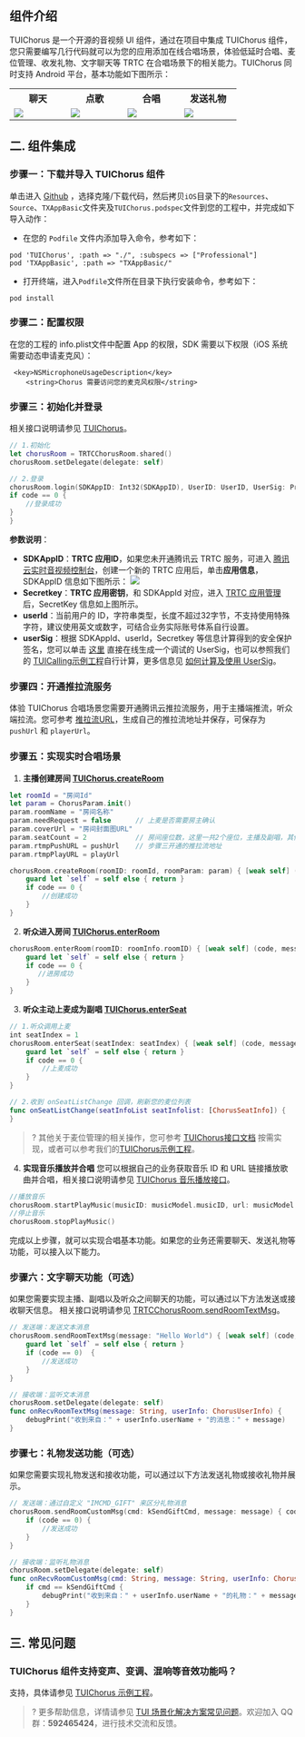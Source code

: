 ## 组件介绍

TUIChorus 是一个开源的音视频 UI 组件，通过在项目中集成 TUIChorus 组件，您只需要编写几行代码就可以为您的应用添加在线合唱场景，体验低延时合唱、麦位管理、收发礼物、文字聊天等 TRTC 在合唱场景下的相关能力。TUIChorus 同时支持 Android 平台，基本功能如下图所示：

<table>
     <tr>
         <th  width=20%  style="text-align:center">聊天</th>  
         <th  width=20%  style="text-align:center">点歌</th>  
         <th  width=20%  style="text-align:center">合唱</th>  
         <th width=20%  style="text-align:center">发送礼物</th>  
     </tr>
<tr>
<td><img src="https://qcloudimg.tencent-cloud.cn/raw/8378a5d92873ebd82b42732162162bca.png"/></td>
<td><img src="https://qcloudimg.tencent-cloud.cn/raw/da60b4e1195b92800c0ccf8d80ac1afc.png"/></td>
<td><img src="https://qcloudimg.tencent-cloud.cn/raw/57f537c3112d69fbb358e2e19993db89.png"/></td>
<td><img src="https://qcloudimg.tencent-cloud.cn/raw/ad65196370bc058154bd2bcf5a3bb1df.png"/></td>
</tr>
</table>


## 二. 组件集成

### 步骤一：下载并导入 TUIChorus 组件
单击进入 [Github](https://github.com/tencentyun/TUIChorus) ，选择克隆/下载代码，然后拷贝`iOS`目录下的`Resources`、`Source`、`TXAppBasic`文件夹及`TUIChorus.podspec`文件到您的工程中，并完成如下导入动作：
- 在您的 `Podfile` 文件内添加导入命令，参考如下：
```
pod 'TUIChorus', :path => "./", :subspecs => ["Professional"]
pod 'TXAppBasic', :path => "TXAppBasic/"
```
- 打开终端，进入`Podfile`文件所在目录下执行安装命令，参考如下：
```
pod install
```

### 步骤二：配置权限
在您的工程的 info.plist文件中配置 App 的权限，SDK 需要以下权限（iOS 系统需要动态申请麦克风）：
```
 <key>NSMicrophoneUsageDescription</key>
    <string>Chorus 需要访问您的麦克风权限</string>
```

### 步骤三：初始化并登录 
相关接口说明请参见 [TUIChorus](https://cloud.tencent.com/document/product/647/61860#sharedinstance)。

```swift
// 1.初始化
let chorusRoom = TRTCChorusRoom.shared()
chorusRoom.setDelegate(delegate: self)

// 2.登录
chorusRoom.login(SDKAppID: Int32(SDKAppID), UserID: UserID, UserSig: ProfileManager.shared.curUserSig()) { code, message in
if code == 0 {
	//登录成功
}
}
```
**参数说明**：
- **SDKAppID**：**TRTC 应用ID**，如果您未开通腾讯云 TRTC 服务，可进入 [腾讯云实时音视频控制台](https://console.cloud.tencent.com/trtc/app)，创建一个新的 TRTC 应用后，单击**应用信息**，SDKAppID 信息如下图所示：
![](https://qcloudimg.tencent-cloud.cn/raw/3d6ebfa2a1e4ae5d3af3ecd564fb1463.png)
- **Secretkey**：**TRTC 应用密钥**，和 SDKAppId 对应，进入 [TRTC 应用管理](https://console.cloud.tencent.com/trtc/app) 后，SecretKey 信息如上图所示。
- **userId**：当前用户的 ID，字符串类型，长度不超过32字节，不支持使用特殊字符，建议使用英文或数字，可结合业务实际账号体系自行设置。
- **userSig**：根据 SDKAppId、userId，Secretkey 等信息计算得到的安全保护签名，您可以单击 [这里](https://console.cloud.tencent.com/trtc/usersigtool) 直接在线生成一个调试的 UserSig，也可以参照我们的 [TUICalling示例工程](https://github.com/tencentyun/TUICalling/blob/main/Android/App/src/main/java/com/tencent/liteav/demo/LoginActivity.java#L74)自行计算，更多信息见 [如何计算及使用 UserSig](https://cloud.tencent.com/document/product/647/17275)。


### 步骤四：开通推拉流服务
体验 TUIChorus 合唱场景您需要开通腾讯云推拉流服务，用于主播端推流，听众端拉流。您可参考 [推拉流URL](https://cloud.tencent.com/document/product/454/7915)，生成自己的推拉流地址并保存，可保存为 `pushUrl` 和 `playerUrl`。

### 步骤五：实现实时合唱场景
1. **主播创建房间 [TUIChorus.createRoom](https://cloud.tencent.com/document/product/647/61860#createroom)**
```swift
let roomId = "房间Id"
let param = ChorusParam.init()
param.roomName = "房间名称"
param.needRequest = false      // 上麦是否需要房主确认
param.coverUrl = "房间封面图URL"
param.seatCount = 2			   // 房间座位数，这里一共2个座位，主播及副唱，其他人进房为听众
param.rtmpPushURL = pushUrl    // 步骤三开通的推拉流地址
param.rtmpPlayURL = playUrl

chorusRoom.createRoom(roomID: roomId, roomParam: param) { [weak self] (code, message) in
	guard let `self` = self else { return }
	if code == 0 {
		//创建成功
	}
}
```
2. **听众进入房间 [TUIChorus.enterRoom](https://cloud.tencent.com/document/product/647/61860#enterroom)**
```swift
chorusRoom.enterRoom(roomID: roomInfo.roomID) { [weak self] (code, message) in
	guard let `self` = self else { return }
	if code == 0 {
       //进房成功      
	}
}
```
3. **听众主动上麦成为副唱 [TUIChorus.enterSeat](https://cloud.tencent.com/document/product/647/61860#enterseat)**
```swift
// 1.听众调用上麦
int seatIndex = 1 
chorusRoom.enterSeat(seatIndex: seatIndex) { [weak self] (code, message) in
	guard let `self` = self else { return }
	if code == 0 {                    
		//上麦成功
	}
}

// 2.收到 onSeatListChange 回调，刷新您的麦位列表
func onSeatListChange(seatInfoList seatInfolist: [ChorusSeatInfo]) {
}
```
>? 其他关于麦位管理的相关操作，您可参考 [TUIChorus接口文档](https://cloud.tencent.com/document/product/647/61860) 按需实现，或者可以参考我们的[TUIChorus示例工程](https://github.com/tencentyun/TUIChorus/)。
4. **实现音乐播放并合唱**
您可以根据自己的业务获取音乐 ID 和 URL 链接播放歌曲并合唱，相关接口说明请参见 [TUIChorus 音乐播放接口](https://cloud.tencent.com/document/product/647/61860#.E9.9F.B3.E4.B9.90.E6.92.AD.E6.94.BE.E6.8E.A5.E5.8F.A32)。
```swift
//播放音乐
chorusRoom.startPlayMusic(musicID: musicModel.musicID, url: musicModel.contentUrl)
//停止音乐
chorusRoom.stopPlayMusic()
```

完成以上步骤，就可以实现合唱基本功能。如果您的业务还需要聊天、发送礼物等功能，可以接入以下能力。

### 步骤六：文字聊天功能（可选）
如果您需要实现主播、副唱以及听众之间聊天的功能，可以通过以下方法发送或接收聊天信息。
相关接口说明请参见 [TRTCChorusRoom.sendRoomTextMsg](https://cloud.tencent.com/document/product/647/61860#sendroomtextmsg)。

```swift
// 发送端：发送文本消息
chorusRoom.sendRoomTextMsg(message: "Hello World") { [weak self] (code, message) in
	guard let `self` = self else { return }
	if (code == 0)  {
		//发送成功
	}
}

// 接收端：监听文本消息
chorusRoom.setDelegate(delegate: self)
func onRecvRoomTextMsg(message: String, userInfo: ChorusUserInfo) {
	debugPrint("收到来自：" + userInfo.userName + "的消息：" + message)
}
```

### 步骤七：礼物发送功能（可选）
如果您需要实现礼物发送和接收功能，可以通过以下方法发送礼物或接收礼物并展示。

```swift
// 发送端：通过自定义 "IMCMD_GIFT" 来区分礼物消息
chorusRoom.sendRoomCustomMsg(cmd: kSendGiftCmd, message: message) { code, msg in
	if (code == 0) {
		//发送成功
	}
}

// 接收端：监听礼物消息
chorusRoom.setDelegate(delegate: self)
func onRecvRoomCustomMsg(cmd: String, message: String, userInfo: ChorusUserInfo) {
	if cmd == kSendGiftCmd {
		debugPrint("收到来自：" + userInfo.userName + "的礼物：" + message)
	}
}
```


## 三. 常见问题
### TUIChorus 组件支持变声、变调、混响等音效功能吗？
支持，具体请参见 [TUIChorus 示例工程](https://github.com/tencentyun/TUIChorus/blob/main/iOS/Source/ui/TRTCChorusViewController/SubViews/TRTCChorusSoundEffectAlert.swift)。

>? 更多帮助信息，详情请参见 [TUI 场景化解决方案常见问题](https://cloud.tencent.com/developer/article/1952880)。欢迎加入 QQ 群：**592465424**，进行技术交流和反馈。
